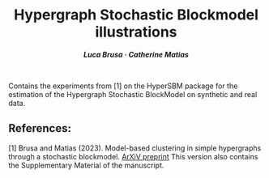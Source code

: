 <h1 align="center">Hypergraph Stochastic Blockmodel illustrations</h1>
<p align="center"> <span style="font-size: 14px;"><em><strong>Luca Brusa &middot; Catherine Matias</strong></em></span> </p>
<br>


Contains the experiments from [1] on the HyperSBM package for the estimation of the Hypergraph Stochastic BlockModel on synthetic and real data.

## References: 

  [1] Brusa and Matias (2023). Model-based clustering in simple hypergraphs through a stochastic blockmodel. [ArXiV preprint](https://arxiv.org/abs/2210.05983) This version also contains the Supplementary Material of the manuscript. 
